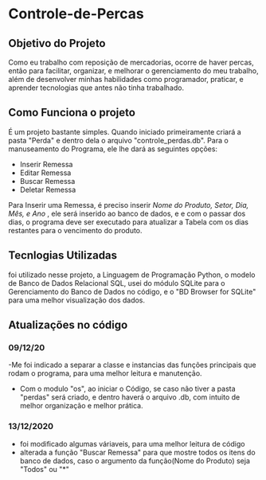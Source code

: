 # Controle-de-Percas
## Objetivo do Projeto
Como eu trabalho com reposição de mercadorias, ocorre de haver percas, então para facilitar, organizar, e melhorar o gerenciamento do meu trabalho, além de desenvolver minhas
habilidades como programador, praticar, e aprender tecnologias que antes não tinha trabalhado.

## Como Funciona o projeto
É um projeto bastante simples. Quando iniciado primeiramente criará a pasta "Perda" e dentro dela o arquivo "controle_perdas.db".
Para o manuseamento do Programa, ele lhe dará as seguintes opções:
* Inserir Remessa
* Editar Remessa
* Buscar Remessa
* Deletar Remessa

Para Inserir uma Remessa, é preciso inserir _Nome do Produto, Setor, Dia, Mês, e Ano_ , ele será inserido ao banco de dados, e e com o passar dos dias, o programa deve ser executado
para atualizar a Tabela com os dias restantes para o vencimento do produto.

## Tecnlogias Utilizadas
foi utilizado nesse projeto, a Linguagem de Programação Python, o modelo de Banco de Dados Relacional SQL,
usei do módulo SQLite para o Gerenciamento do Banco de Dados no código, e o "BD Browser for SQLite" para uma melhor visualização dos dados.

## Atualizações no código

### 09/12/20
 -Me foi indicado a separar a classe e instancias das funções principais que rodam o programa, para uma melhor leitura e manutenção.
- Com o modulo "os", ao iniciar o Código, se caso não tiver a pasta "perdas" será criado, e dentro haverá o arquivo .db, com intuito de melhor organização e melhor prática.

### 13/12/2020
- foi modificado algumas váriaveis, para uma melhor leitura de código
- alterada a função "Buscar Remessa" para que mostre todos os itens do banco de dados, caso o argumento da função(Nome do Produto) seja "Todos" ou "*"
